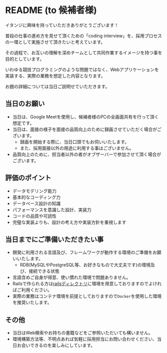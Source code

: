 # README (to 候補者様)

イタンジに興味を持っていただきありがとうございます！

普段の仕事の進め方を見せて頂くための「coding interview」を、採用プロセスの一環として実施させて頂きたいと考えています。

その過程で、お互いの理解を深めチームとして共同作業するイメージを持つ事を目的としています。

いわゆる競技プログラミングのような問題ではなく、Webアプリケーションを実装する、実際の業務を想定した内容となります。

お題の詳細については当日ご説明せていただきます。

## 当日のお願い

* 当日は、Google Meetを使用し、候補者様のPCの全画面共有を行って頂く想定です。
* 当日は、面接の様子を面接の品質向上のために録画させていただく場合がございます。
  * 録画を開始する際に、当日口頭でもお伺いいたします。
  * また、採用面接以外の用途に利用する事はございません。
* 品質向上のために、担当者以外の者がオブザーバーで参加させて頂く場合がございます。

## 評価のポイント

* データモデリング能力
* 基本的なコーディング力
* データベース設計の知識
* パフォーマンスを意識した設計、実装力
* コードの品質や可読性
* 完璧な実装よりも、設計の考え方や実装方針を重視します

## 当日までにご準備いただきたい事

* 開発に利用される言語及び、フレームワークが動作する環境のご準備をお願いいたします。
  * RDB(MySQLやPostgreSQL等、お好きなもので大丈夫です)の環境及び、接続できる状態
* 言語含めご自身が得意、使い慣れた環境で問題ありません。
* Railsで作られる方は[railsディレクトリ](./rails)に環境を用意しておりますのでよければご利用ください。
* 実際の業務はコンテナ環境を前提としておりますので`Docker`を使用した環境を推奨いたします。

## その他

* 当日はWeb検索やお持ちの書籍などをご参照いただいても構いません。
* 環境構築方法等、不明点あれば気軽に採用担当にお問い合わせください、当日お会いできるのを楽しみにしています。
